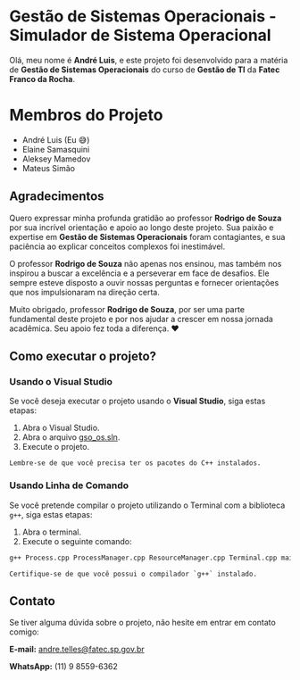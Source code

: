 ﻿# Gestão de Sistemas Operacionais - Simulador de Sistema Operacional

Olá, meu nome é **André Luis**, e este projeto foi desenvolvido para a matéria de **Gestão de Sistemas Operacionais** do curso de **Gestão de TI** da **Fatec Franco da Rocha**.


# Membros do Projeto

- André Luis (Eu 😅)
- Elaine Samasquini
- Aleksey Mamedov
- Mateus Simão

## Agradecimentos

Quero expressar minha profunda gratidão ao professor **Rodrigo de Souza** por sua incrível orientação e apoio ao longo deste projeto. Sua paixão e expertise em **Gestão de Sistemas Operacionais** foram contagiantes, e sua paciência ao explicar conceitos complexos foi inestimável.

O professor **Rodrigo de Souza** não apenas nos ensinou, mas também nos inspirou a buscar a excelência e a perseverar em face de desafios. Ele sempre esteve disposto a ouvir nossas perguntas e fornecer orientações que nos impulsionaram na direção certa.

Muito obrigado, professor **Rodrigo de Souza**, por ser uma parte fundamental deste projeto e por nos ajudar a crescer em nossa jornada acadêmica. Seu apoio fez toda a diferença. ❤️


## Como executar o projeto?

### Usando o Visual Studio

Se você deseja executar o projeto usando o **Visual Studio**, siga estas etapas:

1. Abra o Visual Studio. 
2. Abra o arquivo [gso_os.sln](https://github.com/DecolipAkira/gso_os/blob/master/gso_os.sln).
3. Execute o projeto.

```Lembre-se de que você precisa ter os pacotes do C++ instalados.```

### Usando Linha de Comando


Se você pretende compilar o projeto utilizando o Terminal com a biblioteca `g++`, siga estas etapas:

1. Abra o terminal.
2. Execute o seguinte comando: 

```bash
g++ Process.cpp ProcessManager.cpp ResourceManager.cpp Terminal.cpp main.cpp -o gso_os
```

```Certifique-se de que você possui o compilador `g++` instalado.```

## Contato

Se tiver alguma dúvida sobre o projeto, não hesite em entrar em contato comigo:

**E-mail:** andre.telles@fatec.sp.gov.br

**WhatsApp:** (11) 9 8559-6362